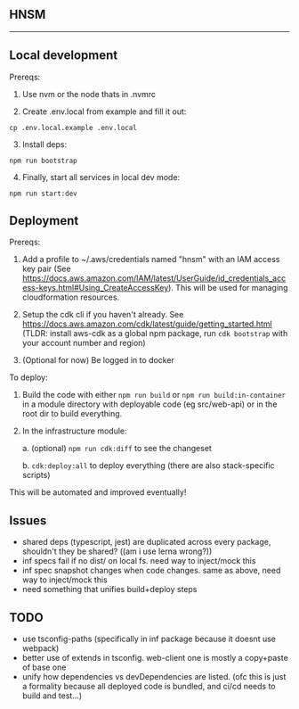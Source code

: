 ## HNSM
---

## Local development

Prereqs:

1. Use nvm or the node thats in .nvmrc

2. Create .env.local from example and fill it out:

```
cp .env.local.example .env.local
```

3. Install deps:

```
npm run bootstrap
```

4. Finally, start all services in local dev mode:

```
npm run start:dev
```

## Deployment

Prereqs:

1. Add a profile to ~/.aws/credentials named "hnsm" with an IAM access key pair (See https://docs.aws.amazon.com/IAM/latest/UserGuide/id_credentials_access-keys.html#Using_CreateAccessKey). This will be used for managing cloudformation resources.

2. Setup the cdk cli if you haven't already. See https://docs.aws.amazon.com/cdk/latest/guide/getting_started.html (TLDR: install aws-cdk as a global npm package, run `cdk bootstrap` with your account number and region)

3. (Optional for now) Be logged in to docker

To deploy:

1. Build the code with either `npm run build` or `npm run build:in-container` in a module directory with deployable code (eg src/web-api) or in the root dir to build everything.

2. In the infrastructure module:

    a. (optional) `npm run cdk:diff` to see the changeset

    b. `cdk:deploy:all` to deploy everything (there are also stack-specific scripts)

This will be automated and improved eventually!

## Issues

- shared deps (typescript, jest) are duplicated across every package, shouldn't they be shared? ((am i use lerna wrong?))
- inf specs fail if no dist/ on local fs. need way to inject/mock this
- inf spec snapshot changes when code changes. same as above, need way to inject/mock this
- need something that unifies build+deploy steps

## TODO

- use tsconfig-paths (specifically in inf package because it doesnt use webpack)
- better use of extends in tsconfig. web-client one is mostly a copy+paste of base one
- unify how dependencies vs devDependencies are listed. (ofc this is just a formality because all deployed code is bundled, and ci/cd needs to build and test...)
